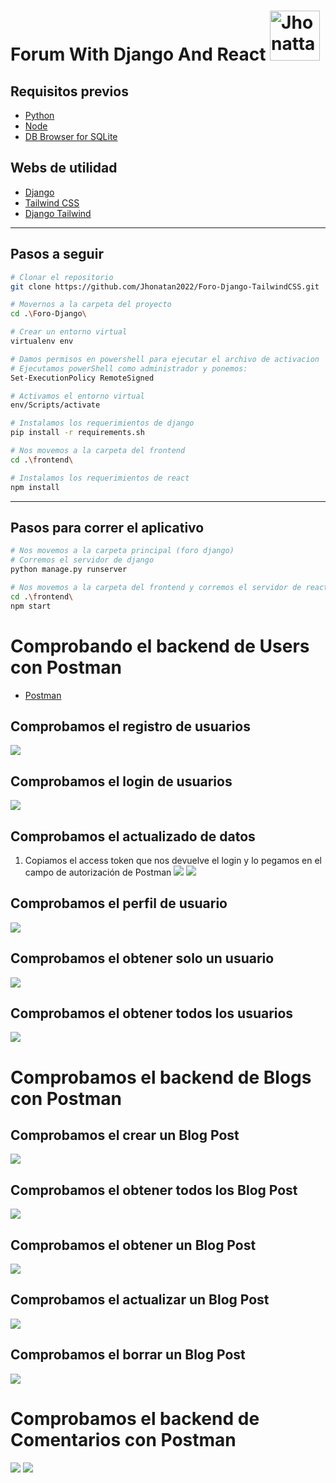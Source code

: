 # Forum With Django And React <a href="mailto:florezj328@gmail.com"> <img src="https://img.shields.io/badge/Gmail-red?style=for-the-badge&logo=gmail&logoColor=white" width="80px" alt="Jhonattan Florez"/> </a>

## Requisitos previos

- [Python](https://www.python.org/downloads/)
- [Node](https://nodejs.org/es/download/)
- [DB Browser for SQLite](https://sqlitebrowser.org/dl/)

## Webs de utilidad

- [Django](https://www.djangoproject.com/)
- [Tailwind CSS](https://tailwindcss.com/)
- [Django Tailwind](https://django-tailwind.readthedocs.io/en/latest/installation.html)

---

## Pasos a seguir

```sh
# Clonar el repositorio
git clone https://github.com/Jhonatan2022/Foro-Django-TailwindCSS.git
```

```sh
# Movernos a la carpeta del proyecto
cd .\Foro-Django\
```

```sh
# Crear un entorno virtual
virtualenv env
```

```sh
# Damos permisos en powershell para ejecutar el archivo de activacion
# Ejecutamos powerShell como administrador y ponemos:
Set-ExecutionPolicy RemoteSigned
```

```sh
# Activamos el entorno virtual
env/Scripts/activate
```

```sh
# Instalamos los requerimientos de django
pip install -r requirements.sh
```

```sh
# Nos movemos a la carpeta del frontend
cd .\frontend\
```

```sh
# Instalamos los requerimientos de react
npm install
```

---

## Pasos para correr el aplicativo

```sh
# Nos movemos a la carpeta principal (foro django)
# Corremos el servidor de django
python manage.py runserver
```

```sh
# Nos movemos a la carpeta del frontend y corremos el servidor de react
cd .\frontend\
npm start
```

# Comprobando el backend de Users con Postman

- [Postman](https://www.postman.com/)

## Comprobamos el registro de usuarios

![](img/Register%20User.png)

## Comprobamos el login de usuarios

![](img/Login.png)

## Comprobamos el actualizado de datos

1. Copiamos el access token que nos devuelve el login y lo pegamos en el campo de autorización de Postman
   ![](img/Token%20User.png)
   ![](img/Put%20Desde%20Postman.png)

## Comprobamos el perfil de usuario

![](img/User%20Profile%20Postman.png)

## Comprobamos el obtener solo un usuario

![](img/Solo%20Un%20Usuario%20Postman.png)

## Comprobamos el obtener todos los usuarios

![](img/Obtener%20Todos%20Los%20Usuarios%20Postman.png)

# Comprobamos el backend de Blogs con Postman

## Comprobamos el crear un Blog Post

![](img/Create%20Post.png)

## Comprobamos el obtener todos los Blog Post

![](img/Get%20All%20Posts.png)

## Comprobamos el obtener un Blog Post

![](img/Get%20Alone%20Post.png)

## Comprobamos el actualizar un Blog Post

![](img/Update%20Post.png)

## Comprobamos el borrar un Blog Post

![](img/Delete%20Post.png)

# Comprobamos el backend de Comentarios con Postman

![](img/Comment%20Postman.png)
![](img/Forum%20Posts.png)
